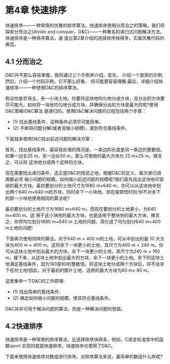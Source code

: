 # 第4章 快速排序

快速排序——一种常用的优雅的排序算法。快速排序使用分而治之的策略。我们将探索分而治之(divide and conquer，D&C)——一种著名的递归式问题解决方法。快速排序是一种排序算法，速 度比第2章介绍的选择排序快得多，实属优雅代码的典范。

## 4.1 分而治之

D&C并不那么容易掌握，我将通过三个示例来介绍。首先， 介绍一个直观的示例;然后，介绍一个代码示例，它不那么好看， 但可能更容易理解;最后，详细介绍快速排序——一种使用D&C的排序算法。

假设你是农场主，有一小块土地。你要将这块地均匀地分成方块，且分出的方块要尽可能大。如何将一块地均匀地分成方块，并确保分出的方块是最大的呢?使用D&C策略!D&C算法 是递归的。使用D&C解决问题的过程包括两个步骤：

* (1) 找出基线条件，这种条件必须尽可能简单。
* (2) 不断将问题分解(或者说缩小规模)，直到符合基线条件。

下面就来使用D&C找出前述问题的解决方案：

首先，找出基线条件。最容易处理的情况是，一条边的长度是另一条边的整数倍。如果一边长25 m，另一边长50 m，那么可使用的最大方块为 25 m×25 m。换言之，可以将 这块地分成两个这样的方块。

现在需要找出递归条件，这正是D&C的用武之地。根据D&C的定义，每次递归调用都必须 缩小问题的规模。如何缩小前述问题的规模呢?我们首先找出这块地可容纳的最大方块。最初要划分的土地尺寸为1680 m×640 m，你可以从这块地中划出两个640 m×640 m的方块，同时余下一小块地。现在是顿悟时刻:何不对余下的那一小块地使用相同的算法呢?

最初要划分的土地尺寸为1680 m×640 m，而现在要划分的土地更小，为640 m×400 m。适 用于这小块地的最大方块，也是适用于整块地的最大方块。换言之，你将均匀划分1680 m×640 m 土地的问题，简化成了均匀划分640 m×400 m土地的问题!

下面再次使用同样的算法。对于640 m × 400 m的土地，可从中划出的最 10 大方块为400 m × 400 m。这将余下一块更小的土地，其尺寸为400 m × 240 m。你可从这块土地中划出最大的方块，余下一块更小的土地，其尺寸为240 m × 160 m。接下来，从这块土地中划出最大的方块，余下一块更小的土地。余下的这块土地满足基线条件，因为160是80的整数倍。将这块土地分成两个方块后，将不会余下任何土地!因此，对于最初的那片土地，适用的最大方块为80 m× 80 m。

这里重申一下D&C的工作原理:

* (1) 找出简单的基线条件;
* (2) 确定如何缩小问题的规模，使其符合基线条件。 

D&C并非可用于解决问题的算法，而是一种解决问题的思路。

## 4.2快速排序

快速排序是一种常用的排序算法，比选择排序快得多。例如，C语言标准库中的函数qsort 实现的就是快速排序。快速排序也使用了D&C。

下面来使用快速排序对数组进行排序。对排序算法来说，最简单的数组什么样呢?




